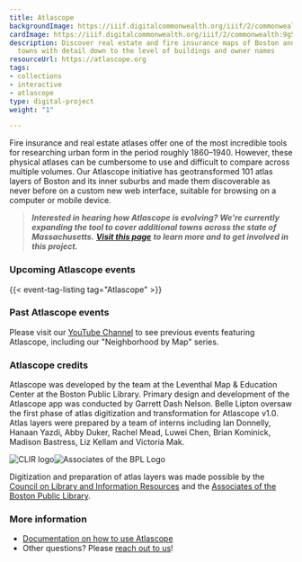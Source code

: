 ```yaml
---
title: Atlascope
backgroundImage: https://iiif.digitalcommonwealth.org/iiif/2/commonwealth:9g54z6789/1023,160,2479,1229/,1200/0/default.jpg
cardImage: https://iiif.digitalcommonwealth.org/iiif/2/commonwealth:9g54z6789/1023,160,2479,1229/,1200/0/default.jpg
description: Discover real estate and fire insurance maps of Boston and surrounding
  towns with detail down to the level of buildings and owner names
resourceUrl: https://atlascope.org
tags:
- collections
- interactive
- atlascope
type: digital-project
weight: "1"

---
```

Fire insurance and real estate atlases offer one of the most incredible tools for researching urban form in the period roughly 1860–1940. However, these physical atlases can be cumbersome to use and difficult to compare across multiple volumes. Our Atlascope initiative has geotransformed 101 atlas layers of Boston and its inner suburbs and made them discoverable as never before on a custom new web interface, suitable for browsing on a computer or mobile device.

> **_Interested in hearing how Atlascope is evolving? We're currently expanding the tool to cover additional towns across the state of Massachusetts._** [**_Visit this page_**](https://www.leventhalmap.org/donate/sponsor-an-atlas/) **_to learn more and to get involved in this project._**

### Upcoming Atlascope events

{{< event-tag-listing tag="Atlascope" >}}

### Past Atlascope events

Please visit our [YouTube Channel](https://www.youtube.com/c/LeventhalMapEducationCenter/videos) to see previous events featuring Atlascope, including our "Neighborhood by Map" series.

### Atlascope credits

Atlascope was developed by the team at the Leventhal Map & Education Center at the Boston Public Library. Primary design and development of the Atlascope app was conducted by Garrett Dash Nelson. Belle Lipton oversaw the first phase of atlas digitization and transformation for Atlascope v1.0. Atlas layers were prepared by a team of interns including Ian Donnelly, Hanaan Yazdi, Abby Duker, Rachel Mead, Luwei Chen, Brian Kominick, Madison Bastress, Liz Kellam and Victoria Mak.

![CLIR logo](https://atlascope.leventhalmap.org/clir-logo.bc74237c.png)![Associates of the BPL Logo](https://atlascope.leventhalmap.org/associates-logo.b8277105.png)

Digitization and preparation of atlas layers was made possible by the [Council on Library and Information Resources](https://www.clir.org/) and the [Associates of the Boston Public Library](https://www.associatesbpl.org/).

### More information

* [Documentation on how to use Atlascope](https://cartinal.leventhalmap.org/guides/atlascope-tool-guide.html)
* Other questions? Please [reach out to us](https://www.leventhalmap.org/research/geospatial/)!
